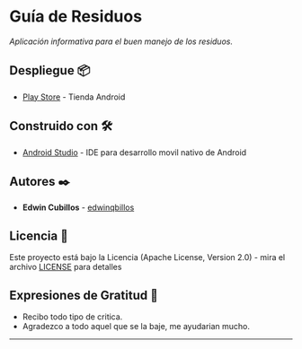 # Guía de Residuos

_Aplicación informativa para el buen manejo de los residuos._

## Despliegue 📦

* [Play Store](https://play.google.com/store/apps/details?id=com.cubillosdev.guiaresiduos.release) - Tienda Android

## Construido con 🛠️

* [Android Studio](https://developer.android.com/studio?hl=es-419&gclid=CjwKCAjwtJ2FBhAuEiwAIKu19jALC1MEBw9dHgctwU5uzwNgcaGeY_UqmOFwLN2j8D31gNy8PQWgLhoCq7kQAvD_BwE&gclsrc=aw.ds) - IDE para desarrollo movil nativo de Android

## Autores ✒️

* **Edwin Cubillos** - [edwinqbillos](https://github.com/edwinqbillos)

## Licencia 📄

Este proyecto está bajo la Licencia (Apache License, Version 2.0) - mira el archivo [LICENSE](https://github.com/edwinqbillos/GuiaResiduos/blob/main/LICENSE) para detalles

## Expresiones de Gratitud 🎁

* Recibo todo tipo de critica.
* Agradezco a todo aquel que se la baje, me ayudarian mucho.

---
